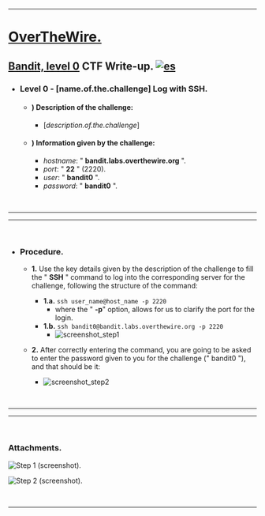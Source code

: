 
___

# [OverTheWire.](site.url)

## [Bandit, level 0](specific.challenge.url) CTF Write-up. [![es](https://img.shields.io/badge/lang-es-yellow.svg)](https://github.com/frandausmeier/CTF_Write-Ups/blob/master/OverTheWire/Bandit/Level_0/Bandit_Level_0_(esp).md)

- ### Level 0 - [name.of.the.challenge] Log with SSH.
	- #### ) Description of the challenge:
		- [_description.of.the.challenge_]
	- #### ) Information given by the challenge:
		-   *hostname*: \" **bandit.labs.overthewire.org** \".
		-   *port*: \" **22** \" (2220).
		-   *user*: \" **bandit0** \".
		-   *password*: \" **bandit0** \".

<br>

___
___

<br>

- ### Procedure.
	- **1.**  Use the key details given by the description of the challenge to fill the \" **SSH** \" command to log into the corresponding server for the challenge, following the structure of the command:
		- **1.a.** `ssh user_name@host_name -p 2220`
			- where the " **-p**" option, allows for us to clarify the port for the login.
		- **1.b.** `ssh bandit0@bandit.labs.overthewire.org -p 2220`
			- ![screenshot_step1](https://github.com/frandausmeier/CTF_Write-Ups/assets/71414554/54930be3-99a4-4fd0-b27f-bb1feecd2324)

	- **2.**  After correctly entering the command, you are going to be asked to enter the password given to you for the challenge (\" bandit0 \"), and that should be it:
		-  ![screenshot_step2](https://github.com/frandausmeier/CTF_Write-Ups/assets/71414554/c531b3ab-136b-4d7c-afd9-338ad99b2644)

<br>

___
___

<br>

### Attachments.

![Step 1 (screenshot).](https://github.com/frandausmeier/CTF_Write-Ups/assets/71414554/54930be3-99a4-4fd0-b27f-bb1feecd2324)

![Step 2 (screenshot).](https://github.com/frandausmeier/CTF_Write-Ups/assets/71414554/c531b3ab-136b-4d7c-afd9-338ad99b2644)

<br>

___
